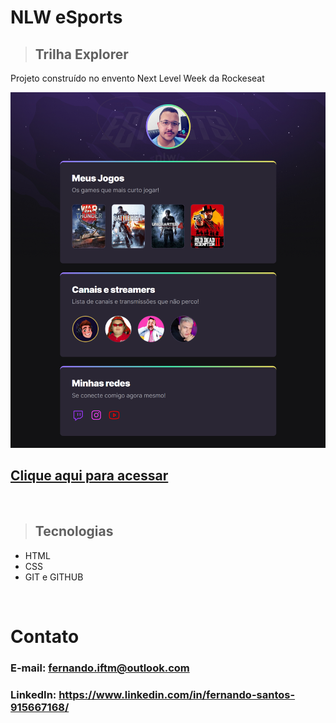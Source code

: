 # NLW eSports

>## Trilha Explorer

Projeto construído no envento Next Level Week da Rockeseat

![preview](./.github/preview.png)

## [Clique aqui para acessar](https://fernandoif.github.io/nlw-esports-explorer/)

</br>

>## Tecnologias 

- HTML
- CSS
- GIT e GITHUB

</br>

# Contato

### E-mail: fernando.iftm@outlook.com </br>
### LinkedIn: https://www.linkedin.com/in/fernando-santos-915667168/

